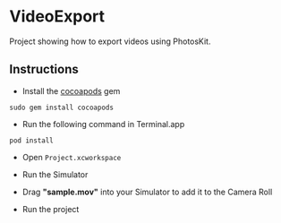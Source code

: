 # VideoExport

Project showing how to export videos using PhotosKit.

## Instructions

- Install the [cocoapods](https://cocoapods.org) gem

```
sudo gem install cocoapods
```

- Run the following command in Terminal.app

```
pod install
```

- Open `Project.xcworkspace`

- Run the Simulator

- Drag **"sample.mov"** into your Simulator to add it to the Camera Roll

- Run the project
